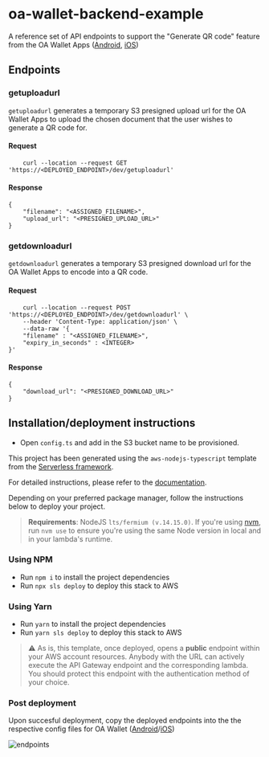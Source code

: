 # oa-wallet-backend-example
A reference set of API endpoints to support the "Generate QR code" feature from the OA Wallet Apps ([Android](https://github.com/Open-Attestation/oa-wallet-android), [iOS](https://github.com/Open-Attestation/oa-wallet-ios))

## Endpoints
### getuploadurl
`getuploadurl` generates a temporary S3 presigned upload url for the OA Wallet Apps to upload the chosen document that the user wishes to generate a QR code for.

#### Request
```
    curl --location --request GET 'https://<DEPLOYED_ENDPOINT>/dev/getuploadurl'
```
#### Response
```
{
    "filename": "<ASSIGNED_FILENAME>",
    "upload_url": "<PRESIGNED_UPLOAD_URL>"
}
```

### getdownloadurl
`getdownloadurl` generates a temporary S3 presigned download url for the OA Wallet Apps to encode into a QR code.

#### Request
```
    curl --location --request POST 'https://<DEPLOYED_ENDPOINT>/dev/getdownloadurl' \
    --header 'Content-Type: application/json' \
    --data-raw '{
    "filename" : "<ASSIGNED_FILENAME>",
    "expiry_in_seconds" : <INTEGER>
}'
```
#### Response
```
{
    "download_url": "<PRESIGNED_DOWNLOAD_URL>"
}
```

## Installation/deployment instructions
- Open `config.ts` and add in the S3 bucket name to be provisioned.

This project has been generated using the `aws-nodejs-typescript` template from the [Serverless framework](https://www.serverless.com/).

For detailed instructions, please refer to the [documentation](https://www.serverless.com/framework/docs/providers/aws/).

Depending on your preferred package manager, follow the instructions below to deploy your project.

> **Requirements**: NodeJS `lts/fermium (v.14.15.0)`. If you're using [nvm](https://github.com/nvm-sh/nvm), run `nvm use` to ensure you're using the same Node version in local and in your lambda's runtime.

### Using NPM

- Run `npm i` to install the project dependencies
- Run `npx sls deploy` to deploy this stack to AWS

### Using Yarn

- Run `yarn` to install the project dependencies
- Run `yarn sls deploy` to deploy this stack to AWS

> :warning: As is, this template, once deployed, opens a **public** endpoint within your AWS account resources. Anybody with the URL can actively execute the API Gateway endpoint and the corresponding lambda. You should protect this endpoint with the authentication method of your choice.

### Post deployment
Upon succesful deployment, copy the deployed endpoints into the the respective config files for OA Wallet ([Android](https://github.com/Open-Attestation/oa-wallet-android/blob/master/app/src/main/java/com/example/oa_wallet_android/Config.kt)/[iOS](https://github.com/Open-Attestation/oa-wallet-ios/blob/master/oa-wallet-ios/Config.swift))

![endpoints](https://user-images.githubusercontent.com/29425696/220238049-e817ee58-63dd-4414-94eb-56a94c84d837.png)
